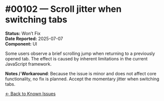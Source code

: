 # #00102 — Scroll jitter when switching tabs

**Status:** Won’t Fix  
**Date Reported:** 2025-07-07  
**Component:** UI

Some users observe a brief scrolling jump when returning to a previously opened tab. The effect is caused by inherent limitations in the current JavaScript framework.

**Notes / Workaround**: Because the issue is minor and does not affect core functionality, no fix is planned. Accept the momentary jitter when switching tabs.

[← Back to Known Issues](../../index.md)
